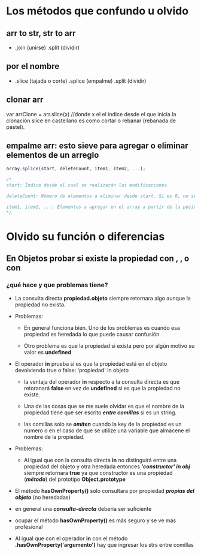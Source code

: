 # Los métodos que confundo u olvido

## arr to str, str to arr

* .join (unirse) .split (dividir)

## por el nombre

* .slice (tajada o corte) .splice (empalme) .split (dividir)

## clonar arr

var arrClone = arr.slice(x) //donde x el el indice desde el que inicia la clonación 
slice en castellano es como cortar o rebanar (rebanada de pastel).

## empalme arr: esto sieve para agregar o eliminar elementos de un arreglo

```javascript
array.splice(start, deleteCount, item1, item2, ...);

/*            
start: Índice desde el cual se realizarán las modificaciones.

deleteCount: Número de elementos a eliminar desde start. Si es 0, no se eliminará ningún elemento.

item1, item2, ...: Elementos a agregar en el array a partir de la posición start.
*/
```

# Olvido su función o diferencias

## En Objetos probar si existe la propiedad con <consulta-directa>, <in>, o con <hasOwnProperty>
### ¿qué hace <in> y que problemas tiene?


* La consulta directa **propiedad.objeto** siempre retornara algo aunque la propiedad no exista.

* Problemas:

    * En general funciona bien. Uno de los problemas es cuando esa propiedad es heredada lo que puede causar confusión

    * Otro problema es que la propiedad si exista pero por algún motivo su valor es **undefined**


* El operador **in** prueba si es que la propiedad está en el objeto devolviendo true o false:
    'propiedad' in objeto

    * la ventaja del operador **in** respecto a la consulta directa es que retoranará **false** en vez de **undefined** si es que la propiedad no existe.

    * Una de las cosas que se me suele olvidar es que el nombre de la propiedad tiene que ser escrito ***entre comillas*** si es un string.

    * las comillas solo se ***omiten*** cuando la key de la propiedad es un número o en el caso de que se utilize una variable que almacene el nombre de la propiedad.

* Problemas:

    * Al igual que con la consulta directa **in** no distinguirá entre una propiedad del objeto y otra heredada entonces ***'constructor' in obj*** siempre retornara **true** ya que constructor es una propiedad (***método***) del prototipo **Object.prototype**


* El método **hasOwnProperty()** solo consultara por propiedad ***propias del objeto*** (no heredadas)


* en general una ***consulta-directa*** debería ser suficiente
* ocupar el método **hasOwnProperty()** es más seguro y se ve más profesional
* Al igual que con el operador **in** con el método **.hasOwnProperty('argumento')** hay que ingresar los strs entre comillas
